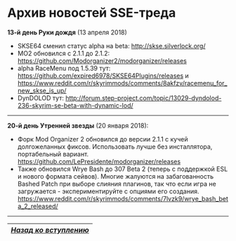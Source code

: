 # Архив новостей SSE-треда

**13-й день Руки дождя** (13 апреля 2018)
+ SKSE64 сменил статус alpha на beta: http://skse.silverlock.org/
+ MO2 обновился с 2.1.1 до 2.1.2: https://github.com/Modorganizer2/modorganizer/releases
+ alpha RaceMenu под 1.5.39 тут: https://github.com/expired6978/SKSE64Plugins/releases и https://www.reddit.com/r/skyrimmods/comments/8akfzv/racemenu_for_new_skse_is_up/
+ DynDOLOD тут: http://forum.step-project.com/topic/13029-dyndolod-236-skyrim-se-beta-with-dynamic-lod/

------

**20-й день Утренней звезды** (20 января 2018):
+ Форк Mod Organizer 2 обновился до версии 2.1.1 с кучей долгожеланных фиксов. Использовать лучше без инсталлятора, портабельный вариант. https://github.com/LePresidente/modorganizer/releases
+ Также обновился Wrye Bash до 307 Beta 2 (теперь с поддержкой ESL и нового формата сейвов). Многие жалуются на забагованность Bashed Patch при выборе слияния плагинов, так что если игра не загружается - экспериментируйте с опциями его создания. https://www.reddit.com/r/skyrimmods/comments/7lvzk9/wrye_bash_beta_2_released/

------

|[*Назад ко вступлению*](../00_Вступление.md)|
|:---:|
